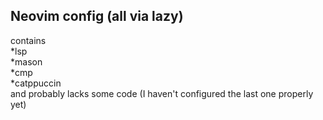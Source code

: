 Neovim config (all via lazy) 
-
contains </br>
*lsp </br>
*mason </br>
*cmp </br>
*catppuccin </br>
and probably lacks some code (I haven't configured the last one properly yet) 
